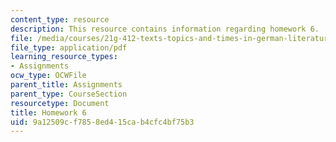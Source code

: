 ```yaml
---
content_type: resource
description: This resource contains information regarding homework 6.
file: /media/courses/21g-412-texts-topics-and-times-in-german-literature-fall-2009/9a12509cf7858ed415cab4cfc4bf75b3_MIT21G_412F09_hw06.pdf
file_type: application/pdf
learning_resource_types:
- Assignments
ocw_type: OCWFile
parent_title: Assignments
parent_type: CourseSection
resourcetype: Document
title: Homework 6
uid: 9a12509c-f785-8ed4-15ca-b4cfc4bf75b3
---
```

